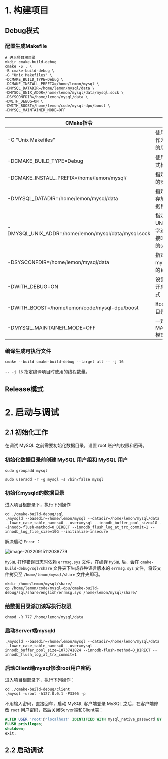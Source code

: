 # 1. 构建项目

## Debug模式

### 配置生成Makefile

```shell
# 进入项目根目录
mkdir cmake-build-debug
cmake -S . \
-B cmake-build-debug \
-G "Unix Makefiles" \
-DCMAKE_BUILD_TYPE=Debug \
-DCMAKE_INSTALL_PREFIX=/home/lemon/mysql \
-DMYSQL_DATADIR=/home/lemon/mysql/data \
-DMYSQL_UNIX_ADDR=/home/lemon/mysql/data/mysql.sock \
-DSYSCONFDIR=/home/lemon/mysql/data \
-DWITH_DEBUG=ON \
-DWITH_BOOST=/home/lemon/code/mysql-dpu/boost \
-DMYSQL_MAINTAINER_MODE=OFF
```

| CMake指令                                           | 解释                                                 |
| --------------------------------------------------- | ---------------------------------------------------- |
| -G "Unix Makefiles"                                 | 使用Makefile作为CMake的后端生成器                    |
| -DCMAKE_BUILD_TYPE=Debug                            | 使用Debug模式构建项目                                |
| -DCMAKE_INSTALL_PREFIX=/home/lemon/mysql/           | 指定MySQL的安装目录                                  |
| -DMYSQL_DATADIR=/home/lemon/mysql/data              | 指定MySQL存放数据的数据目录                          |
| -DMYSQL_UNIX_ADDR=/home/lemon/mysql/data/mysql.sock | 指定使用UNIX域套接字进行本地连接时，所使用的sock文件 |
| -DSYSCONFDIR=/home/lemon/mysql/data                 | 指定配置文件my.conf所在的目录                        |
| -DWITH_DEBUG=ON                                     | 设置MySQL开启Debug模式                               |
| -DWITH_BOOST=/home/lemon/code/mysql-dpu/boost       | Boost库所在目录                                      |
| -DMYSQL_MAINTAINER_MODE=OFF                         | 一定要关掉MAINTAINER模式                             |

### 编译生成可执行文件

```shell
cmake --build cmake-build-debug --target all -- -j 16
```

`-- -j 16` 指定编译项目时使用的线程数量。

## Release模式

# 2. 启动与调试

## 2.1 初始化工作

在调试 MySQL 之前需要初始化数据目录，设置 root 账户的权限和密码。

### 初始化数据目录前创建 MySQL 用户组和 MySQL 用户

```shell
sudo groupadd mysql
```

```shell
sudo useradd -r -g mysql -s /bin/false mysql
```

### 初始化mysqld的数据目录

进入项目根部录下，执行下列操作

```shell
cd ./cmake-build-debug/sql
./mysqld --basedir=/home/lemon/mysql --datadir=/home/lemon/mysql/data --lower_case_table_names=0 --user=mysql --innodb_buffer_pool_size=1G --innodb-flush-method=O_DIRECT --innodb_flush_log_at_trx_commit=1 --innodb_log_file_size=10G --initialize-insecure
```

解决启动 `Error` ：

![image-20220915112038779](/home/lemon/.config/Typora/typora-user-images/image-20220915112038779.png)

`MySQL` 打印错误日志时依赖 `errmsg.sys` 文件，在编译 `MySQL` 后，会在 `cmake-build-debug/sql/share` 文件夹下生成各种语言版本的 `errmsg.sys` 文件，将该文件拷贝至 `/home/lemon/mysql/share` 文件夹即可。

```shell
mkdir /home/lemon/mysql/share/
cp /home/lemon/code/mysql-dpu/cmake-build-debug/sql/share/english/errmsg.sys /home/lemon/mysql/share/
```

### 给数据目录添加读写执行权限

```shell
chmod -R 777 /home/lemon/mysql/data
```

### 启动Server端mysqld

```shell
./mysqld --basedir=/home/lemon/mysql --datadir=/home/lemon/mysql/data --lower_case_table_names=0 --user=mysql --innodb_buffer_pool_size=1073741824 --innodb-flush-method=O_DIRECT --innodb_flush_log_at_trx_commit=1
```

### 启动Client端mysql修改root用户密码

进入项目根部录下，执行下列操作：

```shell
cd ./cmake-build-debug/client
./mysql -uroot -h127.0.0.1 -P3306 -p
```

不用输入密码，直接回车，启动 MySQL 客户端登录 MySQL 之后，在客户端修改 `root` 用户密码，然后关闭Server端和Client端：

```sql
ALTER USER 'root'@'localhost' IDENTIFIED WITH mysql_native_password BY "root";
FLUSH privileges;
shutdown;
exit;
```

## 2.2 启动调试

### 
